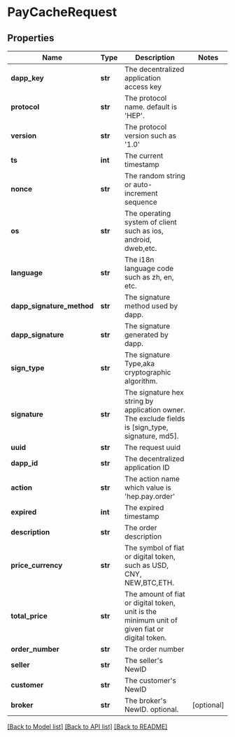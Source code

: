 # PayCacheRequest

## Properties
Name | Type | Description | Notes
------------ | ------------- | ------------- | -------------
**dapp_key** | **str** | The decentralized application access key | 
**protocol** | **str** | The protocol name. default is &#x27;HEP&#x27;. | 
**version** | **str** | The protocol version such as &#x27;1.0&#x27; | 
**ts** | **int** | The current timestamp | 
**nonce** | **str** | The random string or auto-increment sequence | 
**os** | **str** | The operating system of client such as ios, android, dweb,etc. | 
**language** | **str** | The i18n language code such as zh, en, etc. | 
**dapp_signature_method** | **str** | The signature method used by dapp. | 
**dapp_signature** | **str** | The signature generated by dapp. | 
**sign_type** | **str** | The signature Type,aka cryptographic algorithm. | 
**signature** | **str** | The signature hex string by application owner. The exclude fields is [sign_type, signature, md5]. | 
**uuid** | **str** | The request uuid | 
**dapp_id** | **str** | The decentralized application ID | 
**action** | **str** | The action name which value is &#x27;hep.pay.order&#x27; | 
**expired** | **int** | The expired timestamp | 
**description** | **str** | The order description | 
**price_currency** | **str** | The symbol of fiat or digital token, such as USD, CNY, NEW,BTC,ETH. | 
**total_price** | **str** | The amount of fiat or digital token, unit is the minimum unit of given fiat or digital token. | 
**order_number** | **str** | The order number | 
**seller** | **str** | The seller&#x27;s NewID | 
**customer** | **str** | The customer&#x27;s NewID | 
**broker** | **str** | The broker&#x27;s NewID. optional. | [optional] 

[[Back to Model list]](../README.md#documentation-for-models) [[Back to API list]](../README.md#documentation-for-api-endpoints) [[Back to README]](../README.md)

